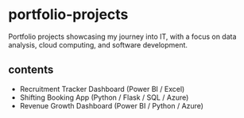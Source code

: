 # portfolio-projects
Portfolio projects showcasing my journey into IT, with a focus on data analysis, cloud computing, and software development.
## contents
- Recruitment Tracker Dashboard (Power BI / Excel)
- Shifting Booking App (Python / Flask / SQL / Azure)
- Revenue Growth Dashboard (Power BI / Python / Azure)
